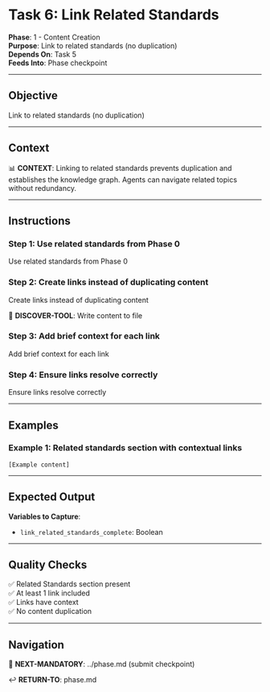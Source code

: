 # Task 6: Link Related Standards

**Phase**: 1 - Content Creation  
**Purpose**: Link to related standards (no duplication)  
**Depends On**: Task 5  
**Feeds Into**: Phase checkpoint

---

## Objective

Link to related standards (no duplication)

---

## Context

📊 **CONTEXT**: Linking to related standards prevents duplication and establishes the knowledge graph. Agents can navigate related topics without redundancy.

---

## Instructions

### Step 1: Use related standards from Phase 0

Use related standards from Phase 0

### Step 2: Create links instead of duplicating content

Create links instead of duplicating content

📖 **DISCOVER-TOOL**: Write content to file

### Step 3: Add brief context for each link

Add brief context for each link

### Step 4: Ensure links resolve correctly

Ensure links resolve correctly

---

## Examples

### Example 1: Related standards section with contextual links

```
[Example content]
```

---

## Expected Output

**Variables to Capture**:
- `link_related_standards_complete`: Boolean

---

## Quality Checks

✅ Related Standards section present  
✅ At least 1 link included  
✅ Links have context  
✅ No content duplication  

---

## Navigation

🎯 **NEXT-MANDATORY**: ../phase.md (submit checkpoint)

↩️ **RETURN-TO**: phase.md

